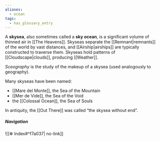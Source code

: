 ```yaml
---
aliases:
  - ocean
tags:
  - has_glossary_entry
---
```

A **skysea**, also sometimes called a **sky ocean**, is a significant volume of thinned air in [[The Heavens]]. Skyseas separate the [[Remnant|remnants]] of the world by vast distances, and [[Airship|airships]] are typically constructed to traverse them. Skyseas hold patterns of [[Cloudscape|clouds]], producing [[Weather]].

*Sceography* is the study of the makeup of a skysea (used analogously to geography).

Many skyseas have been named:
- [[Mare del Monte]], the Sea of the Mountain
- [[Mer de Vide]], the Sea of the Void
- the [[Colossal Ocean]], the Sea of Souls

In antiquity, the [[Out There]] was called “the skysea without end”.

##### Navigation
![[✼ Index#^f7a037| no-link]]